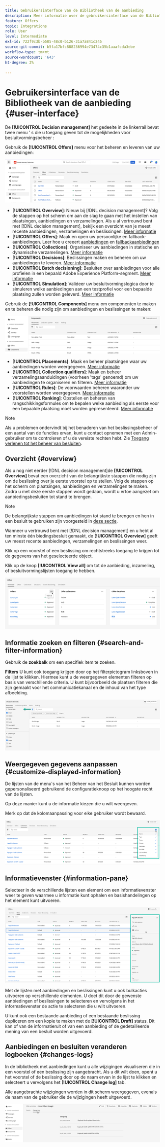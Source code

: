 ```yaml
---
title: Gebruikersinterface van de Bibliotheek van de aanbieding
description: Meer informatie over de gebruikersinterface van de Bibliotheek van de Aanbieding
feature: Offers
topic: Integrations
role: User
level: Intermediate
exl-id: 722f9c3b-b505-48c0-b126-31a7a841c245
source-git-commit: b5fa17bfc888236994e73474c35b1aaafcda3ebe
workflow-type: tm+mt
source-wordcount: '643'
ht-degree: 2%

---
```


# Gebruikersinterface van de Bibliotheek van de aanbieding {#user-interface}

De **[!UICONTROL Decision management]** het gedeelte in de linkerrail bevat twee menu &#39; s die u toegang geven tot de mogelijkheden voor besluitvormingsbeheer :

Gebruik de **[!UICONTROL Offers]** menu voor het beheren en leveren van uw aanbiedingen:


![](../assets/offers_menu.png)

* **[!UICONTROL Overview]**: Nieuw bij [!DNL decision management]? Volg de stappen op het scherm om aan de slag te gaan met het instellen van plaatsingen, aanbiedingen en verzamelingen. Als u al vertrouwd bent met [!DNL decision management], bekijk een overzicht van je meest recente aanbiedingen, verzamelingen en beslissingen. [Meer informatie](#overview)
* **[!UICONTROL Offers]**: Maak en open uw persoonlijke en fallback-aanbiedingen. Leer hoe u creeert [aanbiedingen](../offer-library/creating-personalized-offers.md) en [fallbackaanbiedingen](../offer-library/creating-fallback-offers.md)
* **[!UICONTROL Collections]**: Organiseer uw aanbiedingen in statische en dynamische verzamelingen. [Meer informatie](../offer-library/creating-collections.md)
* **[!UICONTROL Decisions]**: Beslissingen maken en beheren om uw aanbiedingen te leveren. [Meer informatie](../offer-activities/create-offer-activities.md)
* **[!UICONTROL Batch decisioning]**: Besluiten over aanbiedingen voor alle profielen in een bepaald Adobe Experience Platform-segment. [Meer informatie](../batch-delivery.md)
* **[!UICONTROL Simulation]**: Valideer uw besluitvormingslogica door te simuleren welke aanbiedingen aan een testprofiel voor een bepaalde plaatsing zullen worden geleverd. [Meer informatie](../offer-activities/simulation.md)

Gebruik de **[!UICONTROL Components]** menu om componenten te maken en te beheren die nodig zijn om aanbiedingen en beslissingen te maken:

![](../assets/offer_activities.png)

* **[!UICONTROL Placements]**: Maak en beheer plaatsingen waar uw aanbiedingen worden weergegeven. [Meer informatie](../offer-library/creating-placements.md)
* **[!UICONTROL Collection qualifiers]**: Maak en beheer verzamelingsaanduidingen (voorheen &#39;tags&#39; genoemd) om uw aanbiedingen te organiseren en filteren. [Meer informatie](../offer-library/creating-tags.md)
* **[!UICONTROL Rules]**: De voorwaarden beheren waaronder uw voorstellen worden weergegeven. [Meer informatie](../offer-library/creating-decision-rules.md)
* **[!UICONTROL Ranking]**: Opstellen en beheren van rangschikkingsformules om te bepalen welke aanbieding als eerste voor een bepaalde plaatsing moet worden gepresenteerd. [Meer informatie](../ranking/create-ranking-formulas.md)

>[!NOTE]
>
>Als u problemen ondervindt bij het benaderen van het beslissingsbeheer of een aantal van de functies ervan, kunt u contact opnemen met een Admin-gebruiker om te controleren of u de vereiste rechten hebt. Zie [Toegang verlenen tot het beheer van besluiten](starting-offer-decisioning.md#granting-acess-to-decision-management).

## Overzicht {#overview}

Als u nog niet eerder [!DNL decision management]de **[!UICONTROL Overview]** bevat een overzicht van de belangrijkste stappen die nodig zijn om de beslissing over je eerste voorstel op te stellen. Volg de stappen op het scherm om plaatsingen, aanbiedingen en verzamelingen te maken. Zodra u met deze eerste stappen wordt gedaan, wordt u ertoe aangezet om aanbiedingsbesluiten tot stand te brengen.

>[!NOTE]
>
>De belangrijkste stappen om aanbiedingen tot stand te brengen en hen in een besluit te gebruiken zijn voorgesteld in [deze sectie](../offer-library/key-steps.md).

Wanneer u vertrouwd bent met [!DNL decision management] en u hebt al ten minste één biedingsbesluit gemaakt, de **[!UICONTROL Overview]** geeft uw meest recente aanbiedingen, verzamelingen en beslissingen weer.

Klik op een voorstel of een beslissing om rechtstreeks toegang te krijgen tot de gegevens van het geselecteerde object.

Klik op de knop **[!UICONTROL View all]** om tot de aanbieding, inzameling, of besluitvormingslijsten toegang te hebben.

![](../assets/overview_view-all.png)

## Informatie zoeken en filteren {#search-and-filter-information}

Gebruik de **zoekbalk** om een specifiek item te zoeken.

**Filters** U kunt ook toegang krijgen door op het filterpictogram linksboven in de lijst te klikken. Hiermee kunt u de weergegeven elementen filteren op basis van verschillende criteria. U kunt bijvoorbeeld de plaatsen filteren die zijn gemaakt voor het communicatiekanaal en de inhoud van het type afbeelding.

![](../assets/filters.png)

## Weergegeven gegevens aanpassen {#customize-displayed-information}

De lijsten van de menu&#39;s van het Beheer van het Besluit kunnen worden gepersonaliseerd gebruikend de configuratieknoop op het hoogste recht van de lijsten.

Op deze manier kunt u de informatie kiezen die u wilt weergeven.

Merk op dat de kolomaanpassing voor elke gebruiker wordt bewaard.

![](../assets/columns.png)

## Informatievenster {#information-pane}

Selecteer in de verschillende lijsten een element om een informatievenster weer te geven waarmee u informatie kunt ophalen en basishandelingen op het element kunt uitvoeren.

![](../assets/information-pane.png)

Met de lijsten met aanbiedingen en beslissingen kunt u ook bulkacties uitvoeren op verschillende elementen. U doet dit door de gewenste aanbiedingen of beslissingen te selecteren en vervolgens in het informatievenster de actie te selecteren die u wilt uitvoeren.

U kunt ook een bestaande aanbieding of een bestaande beslissing dupliceren om een kopie te maken met de **[!UICONTROL Draft]** status. Dit kan of van de informatieruit of van een aanbieding of de gedetailleerde mening van een besluit worden uitgevoerd.

## Aanbiedingen en besluiten veranderen logboeken {#changes-logs}

In de bibliotheek met aanbiedingen kunt u alle wijzigingen visualiseren die in een voorstel of een beslissing zijn aangebracht. Als u dit wilt doen, opent u het voorstel of de beslissing door op de naam ervan in de lijst te klikken en selecteert u vervolgens het **[!UICONTROL Change log]** tab.

Alle aangebrachte wijzigingen worden in dit scherm weergegeven, evenals de naam van de gebruiker die de wijzigingen heeft uitgevoerd.

![](../assets/change-logs.png)
